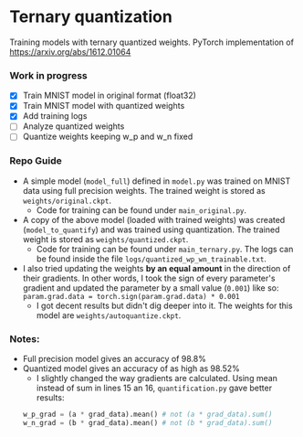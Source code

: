 # Ternary quantization
Training models with ternary quantized weights. PyTorch implementation of https://arxiv.org/abs/1612.01064

### Work in progress
- [x] Train MNIST model in original format (float32)
- [x] Train MNIST model with quantized weights
- [x] Add training logs
- [ ] Analyze quantized weights
- [ ] Quantize weights keeping w_p and w_n fixed

### Repo Guide
- A simple model (`model_full`) defined in `model.py` was trained on MNIST data using full precision weights. The trained weight is stored as `weights/original.ckpt`.
  - Code for training can be found under `main_original.py`.
- A copy of the above model (loaded with trained weights) was created (`model_to_quantify`) and was trained using quantization. The trained weight is stored as `weights/quantized.ckpt`.
  - Code for training can be found under `main_ternary.py`. The logs can be found inside the file `logs/quantized_wp_wn_trainable.txt`.
- I also tried updating the weights __by an equal amount__ in the direction of their gradients. In other words, I took the sign of every parameter's gradient and updated the parameter by a small value (`0.001`) like so:
  `param.grad.data = torch.sign(param.grad.data) * 0.001`
  - I got decent results but didn't dig deeper into it. The weights for this model are `weights/autoquantize.ckpt`.

### Notes:
- Full precision model gives an accuracy of 98.8%
- Quantized model gives an accuracy of as high as 98.52%
  - I slightly changed the way gradients are calculated. Using mean instead of sum in lines 15 an 16, `quantification.py` gave better results:
  ```python
  w_p_grad = (a * grad_data).mean() # not (a * grad_data).sum()
  w_n_grad = (b * grad_data).mean() # not (b * grad_data).sum()
  ```
